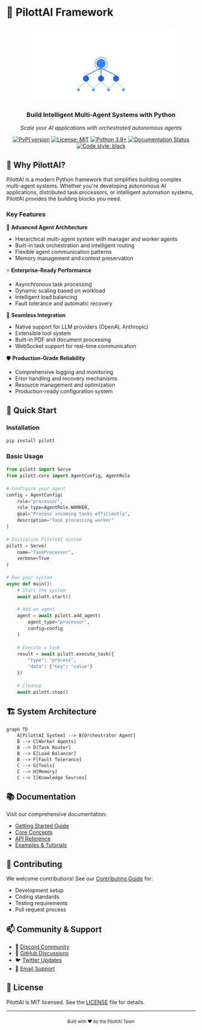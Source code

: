 # 🤖 PilottAI Framework

<div align="center">
  <picture>
    <source media="(prefers-color-scheme: dark)" srcset="https://raw.githubusercontent.com/anuj0456/pilottai/main/interface/assets/logo.png">
    <source media="(prefers-color-scheme: light)" srcset="https://raw.githubusercontent.com/anuj0456/pilottai/main/interface/assets/logo.png">
    <img alt="PilottAI Framework Logo" src="https://raw.githubusercontent.com/anuj0456/pilottai/main/interface/assets/logo.png" width="400">
  </picture>
  <h3>Build Intelligent Multi-Agent Systems with Python</h3>
  <p><em>Scale your AI applications with orchestrated autonomous agents</em></p>
</div>

<div align="center">
  
[![PyPI version](https://badge.fury.io/py/pilott.svg)](https://badge.fury.io/py/pilott)
[![License: MIT](https://img.shields.io/badge/License-MIT-yellow.svg)](https://opensource.org/licenses/MIT)
[![Python 3.9+](https://img.shields.io/badge/python-3.9+-blue.svg)](https://www.python.org/downloads/)
[![Documentation Status](https://readthedocs.org/projects/pilottai/badge/?version=latest)](https://pilottai.readthedocs.io)
[![Code style: black](https://img.shields.io/badge/code%20style-black-000000.svg)](https://github.com/psf/black)

[//]: # ([![Downloads]&#40;https://pepy.tech/badge/pilott&#41;]&#40;https://pepy.tech/project/pilott&#41;)


</div>

## 🌟 Why PilottAI?

PilottAI is a modern Python framework that simplifies building complex multi-agent systems. Whether you're developing autonomous AI applications, distributed task processors, or intelligent automation systems, PilottAI provides the building blocks you need.

### Key Features

🚀 **Advanced Agent Architecture**
- Hierarchical multi-agent system with manager and worker agents
- Built-in task orchestration and intelligent routing
- Flexible agent communication patterns
- Memory management and context preservation

⚡ **Enterprise-Ready Performance**
- Asynchronous task processing
- Dynamic scaling based on workload
- Intelligent load balancing
- Fault tolerance and automatic recovery

🔌 **Seamless Integration**
- Native support for LLM providers (OpenAI, Anthropic)
- Extensible tool system
- Built-in PDF and document processing
- WebSocket support for real-time communication

🛡️ **Production-Grade Reliability**
- Comprehensive logging and monitoring
- Error handling and recovery mechanisms
- Resource management and optimization
- Production-ready configuration system

## 🚀 Quick Start

### Installation

```bash
pip install pilott
```

### Basic Usage

```python
from pilott import Serve
from pilott.core import AgentConfig, AgentRole

# Configure your agent
config = AgentConfig(
    role="processor",
    role_type=AgentRole.WORKER,
    goal="Process incoming tasks efficiently",
    description="Task processing worker"
)

# Initialize PilottAI system
pilott = Serve(
    name="TaskProcessor",
    verbose=True
)

# Run your system
async def main():
    # Start the system
    await pilott.start()
    
    # Add an agent
    agent = await pilott.add_agent(
        agent_type="processor",
        config=config
    )
    
    # Execute a task
    result = await pilott.execute_task({
        "type": "process",
        "data": {"key": "value"}
    })
    
    # Cleanup
    await pilott.stop()
```

## 🏗️ System Architecture

```mermaid
graph TD
    A[PilottAI System] --> B[Orchestrator Agent]
    B --> C[Worker Agents]
    B --> D[Task Router]
    B --> E[Load Balancer]
    B --> F[Fault Tolerance]
    C --> G[Tools]
    C --> H[Memory]
    C --> I[Knowledge Sources]
```

## 📚 Documentation

Visit our comprehensive documentation:
- [Getting Started Guide](https://pilottai.readthedocs.io/getting-started)
- [Core Concepts](https://pilottai.readthedocs.io/concepts)
- [API Reference](https://pilottai.readthedocs.io/api)
- [Examples & Tutorials](https://pilottai.readthedocs.io/examples)

## 🤝 Contributing

We welcome contributions! See our [Contributing Guide](CONTRIBUTING.md) for:
- Development setup
- Coding standards
- Testing requirements
- Pull request process

## 📫 Community & Support

- 💬 [Discord Community](https://discord.gg/pilottai)
- 📝 [GitHub Discussions](https://github.com/pilottai/pilott/discussions)
- 🐦 [Twitter Updates](https://twitter.com/pilottai)
- 📧 [Email Support](mailto:support@pilottai.com)

## 📄 License

PilottAI is MIT licensed. See the [LICENSE](LICENSE) file for details.

---

<div align="center">
  <sub>Built with ❤️ by the PilottAI Team</sub>
</div>